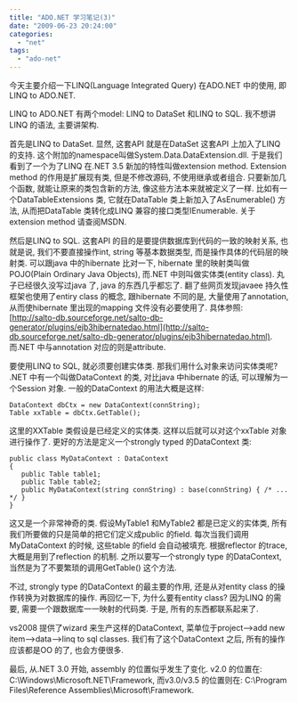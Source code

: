 ```yaml
---
title: "ADO.NET 学习笔记(3)"
date: "2009-06-23 20:24:00"
categories: 
  - "net"
tags: 
  - "ado-net"
---
```


今天主要介绍一下LINQ(Language Integrated Query) 在ADO.NET 中的使用, 即LINQ to ADO.NET.

LINQ to ADO.NET 有两个model: LINQ to DataSet 和LINQ to SQL. 我不想讲LINQ 的语法, 主要讲架构.

首先是LINQ to DataSet. 显然, 这套API 就是在DataSet 这套API 上加入了LINQ 的支持. 这个附加的namespace叫做System.Data.DataExtension.dll. 于是我们看到了一个为了LINQ 在.NET 3.5 新加的特性叫做extension method. Extension method 的作用是扩展现有类, 但是不修改源码, 不使用继承或者组合. 只要新加几个函数, 就能让原来的类包含新的方法, 像这些方法本来就被定义了一样. 比如有一个DataTableExtensions 类, 它就在DataTable 类上新加入了AsEnumerable() 方法, 从而把DataTable 类转化成LINQ 兼容的接口类型IEnumerable<T>. 关于extension method 请查阅MSDN.

然后是LINQ to SQL. 这套API 的目的是要提供数据库到代码的一致的映射关系, 也就是说, 我们不要直接操作int, string 等基本数据类型, 而是操作具体的代码层的映射类. 可以跟java 中的hibernate 比对一下, hibernate 里的映射类叫做POJO(Plain Ordinary Java Objects), 而.NET 中则叫做实体类(entity class). 丸子已经很久没写过java 了, java 的东西几乎都忘了. 翻了些网页发现javaee 持久性框架也使用了entiry class 的概念, 跟hibernate 不同的是, 大量使用了annotation, 从而使hibernate 里出现的mapping 文件没有必要使用了. 具体参照: [http://salto-db.sourceforge.net/salto-db-generator/plugins/ejb3hibernatedao.html](http://salto-db.sourceforge.net/salto-db-generator/plugins/ejb3hibernatedao.html). 而.NET 中与annotation 对应的则是attribute.

要使用LINQ to SQL, 就必须要创建实体类. 那我们用什么对象来访问实体类呢? .NET 中有一个叫做DataContext 的类, 对比java 中hibernate 的话, 可以理解为一个Session 对象. 一般的DataContext 的用法大概是这样:

```
DataContext dbCtx = new DataContext(connString);
Table xxTable = dbCtx.GetTable();
```

这里的XXTable 类假设是已经定义的实体类. 这样以后就可以对这个xxTable 对象进行操作了. 更好的方法是定义一个strongly typed 的DataContext 类:

```
public class MyDataContext : DataContext
{
   public Table table1;
   public Table table2;
   public MyDataContext(string connString) : base(connString) { /* ... */ }
}
```

这又是一个非常神奇的类. 假设MyTable1 和MyTable2 都是已定义的实体类, 所有我们所要做的只是简单的把它们定义成public 的field. 每次当我们调用MyDataContext 的时候, 这些table 的field 会自动被填充. 根据reflector 的trace, 大概是用到了reflection 的机制. 之所以要写一个strongly type 的DataContext, 当然是为了不要繁琐的调用GetTable() 这个方法.

不过, strongly type 的DataContext 的最主要的作用, 还是从对entity class 的操作转换为对数据库的操作. 再回忆一下, 为什么要有entity class? 因为LINQ 的需要, 需要一个跟数据库一一映射的代码类. 于是, 所有的东西都联系起来了.

vs2008 提供了wizard 来生产这样的DataContext, 菜单位于project-->add new item-->data-->linq to sql classes. 我们有了这个DataContext 之后, 所有的操作应该都是OO 的了, 也会方便很多.

最后, 从.NET 3.0 开始, assembly 的位置似乎发生了变化. v2.0 的位置在: C:\\Windows\\Microsoft.NET\\Framework, 而v3.0/v3.5 的位置则在: C:\\Program Files\\Reference Assemblies\\Microsoft\\Framework.
